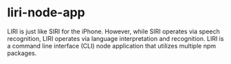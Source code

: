 # liri-node-app
LIRI is just like SIRI for the iPhone. However, while SIRI operates via speech recognition, LIRI operates via language interpretation and recognition. LIRI is a command line interface (CLI) node application that utilizes multiple npm packages. 
